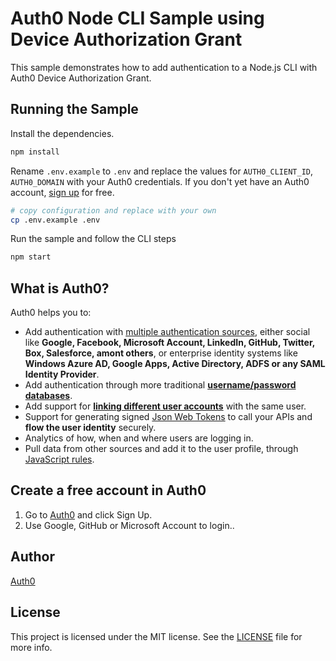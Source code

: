 # Auth0 Node CLI Sample using Device Authorization Grant

This sample demonstrates how to add authentication to a Node.js CLI with Auth0 Device Authorization
Grant.

## Running the Sample

Install the dependencies.

```bash
npm install
```

Rename `.env.example` to `.env` and replace the values for `AUTH0_CLIENT_ID`, `AUTH0_DOMAIN`
with your Auth0 credentials. If you don't yet have an Auth0 account,
[sign up](https://auth0.com/signup) for free.

```bash
# copy configuration and replace with your own
cp .env.example .env
```

Run the sample and follow the CLI steps

```bash
npm start
```

## What is Auth0?

Auth0 helps you to:

* Add authentication with [multiple authentication sources](https://docs.auth0.com/identityproviders), either social like **Google, Facebook, Microsoft Account, LinkedIn, GitHub, Twitter, Box, Salesforce, amont others**, or enterprise identity systems like **Windows Azure AD, Google Apps, Active Directory, ADFS or any SAML Identity Provider**.
* Add authentication through more traditional **[username/password databases](https://docs.auth0.com/mysql-connection-tutorial)**.
* Add support for **[linking different user accounts](https://docs.auth0.com/link-accounts)** with the same user.
* Support for generating signed [Json Web Tokens](https://docs.auth0.com/jwt) to call your APIs and **flow the user identity** securely.
* Analytics of how, when and where users are logging in.
* Pull data from other sources and add it to the user profile, through [JavaScript rules](https://docs.auth0.com/rules).

## Create a free account in Auth0

1. Go to [Auth0](https://auth0.com) and click Sign Up.
2. Use Google, GitHub or Microsoft Account to login..

## Author

[Auth0](https://auth0.com)

## License

This project is licensed under the MIT license. See the [LICENSE](LICENSE) file for more info.
